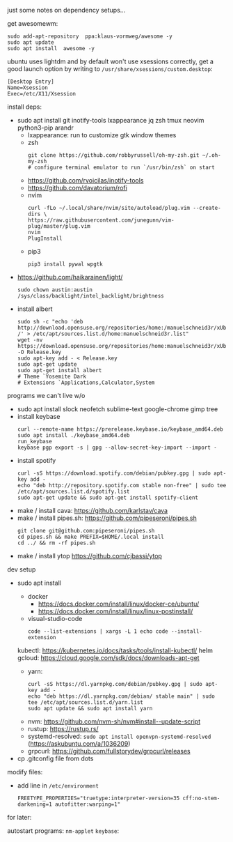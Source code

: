 

just some notes on dependency setups...

get awesomewm:
```
sudo add-apt-repository  ppa:klaus-vormweg/awesome -y
sudo apt update
sudo apt install  awesome -y
```

ubuntu uses lightdm and by default won't use xsessions correctly, get a good launch option by writing to `/usr/share/xsessions/custom.desktop`:
```
[Desktop Entry]
Name=Xsession
Exec=/etc/X11/Xsession
```

install deps:
- sudo apt install git inotify-tools lxappearance jq zsh tmux neovim python3-pip arandr
  - lxappearance: run to customize gtk window themes
  - zsh
    ```
    git clone https://github.com/robbyrussell/oh-my-zsh.git ~/.oh-my-zsh
    # configure terminal emulator to run `/usr/bin/zsh` on start
    ```
  - https://github.com/rvoicilas/inotify-tools
  - https://github.com/davatorium/rofi
  - nvim
    ```
    curl -fLo ~/.local/share/nvim/site/autoload/plug.vim --create-dirs \
    https://raw.githubusercontent.com/junegunn/vim-plug/master/plug.vim
    nvim
    PlugInstall
    ```
  - pip3
    ```
    pip3 install pywal wpgtk
    ```
- https://github.com/haikarainen/light/
  ```
  sudo chown austin:austin /sys/class/backlight/intel_backlight/brightness
  ```
- install albert
  ```
  sudo sh -c "echo 'deb http://download.opensuse.org/repositories/home:/manuelschneid3r/xUbuntu_18.04/ /' > /etc/apt/sources.list.d/home:manuelschneid3r.list"
  wget -nv https://download.opensuse.org/repositories/home:manuelschneid3r/xUbuntu_18.04/Release.key -O Release.key
  sudo apt-key add - < Release.key
  sudo apt-get update
  sudo apt-get install albert
  # Theme `Yosemite Dark
  # Extensions `Applications,Calculator,System
  ```

programs we can't live w/o
- sudo apt install slock neofetch sublime-text google-chrome gimp tree
- install keybase
  ```
  curl --remote-name https://prerelease.keybase.io/keybase_amd64.deb
  sudo apt install ./keybase_amd64.deb
  run_keybase
  keybase pgp export -s | gpg --allow-secret-key-import --import -
  ```
- install spotify
  ```
  curl -sS https://download.spotify.com/debian/pubkey.gpg | sudo apt-key add -
  echo "deb http://repository.spotify.com stable non-free" | sudo tee /etc/apt/sources.list.d/spotify.list
  sudo apt-get update && sudo apt-get install spotify-client
  ```
- make / install cava: https://github.com/karlstav/cava
- make / install pipes.sh: https://github.com/pipeseroni/pipes.sh
  ```
  git clone git@github.com:pipeseroni/pipes.sh
  cd pipes.sh && make PREFIX=$HOME/.local install
  cd ../ && rm -rf pipes.sh
  ```
- make / install ytop https://github.com/cjbassi/ytop

dev setup
- sudo apt install <visual-studios> <docker>
  - docker
    - https://docs.docker.com/install/linux/docker-ce/ubuntu/
    - https://docs.docker.com/install/linux/linux-postinstall/
  - visual-studio-code
    ```
    code --list-extensions | xargs -L 1 echo code --install-extension
    ```
  kubectl: https://kubernetes.io/docs/tasks/tools/install-kubectl/
  helm
  gcloud: https://cloud.google.com/sdk/docs/downloads-apt-get
  - yarn:
    ```
    curl -sS https://dl.yarnpkg.com/debian/pubkey.gpg | sudo apt-key add -
    echo "deb https://dl.yarnpkg.com/debian/ stable main" | sudo tee /etc/apt/sources.list.d/yarn.list
    sudo apt update && sudo apt install yarn
    ```
  - nvm: https://github.com/nvm-sh/nvm#install--update-script
  - rustup: https://rustup.rs/
  - systemd-resolved: `sudo apt install openvpn-systemd-resolved` (https://askubuntu.com/a/1036209)
  - grpcurl: https://github.com/fullstorydev/grpcurl/releases
- cp .gitconfig file from dots

modify files:
- add line in `/etc/environment`
  ```
  FREETYPE_PROPERTIES="truetype:interpreter-version=35 cff:no-stem-darkening=1 autofitter:warping=1"
  ```

for later:

  autostart programs:
  `nm-applet`
  `keybase`: